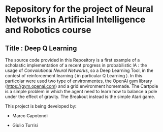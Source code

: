 # Repository for the project of Neural Networks in Artificial Intelligence and Robotics course
## Title : **Deep Q Learning**

The source code provided in this Repository is a first example of a scholastic implementation
of a recent progress in probabilistic IA : the usage of *Convolutional Neural Networks*, so a
Deep Learning Tool, in the contest of reinforcement learning ( in particular Q Learning ).
In this particolar were used two type of environmentes, the OpenAi gym library (https://gym.openai.com) and a grid environment homemade.
The Cartpole is a simple problem in which the agent need to learn how to balance a pole under the effect of gravity. The Breakout instead is the simple Atari game.

This project is being developed by:

- Marco Capotondi

- Giulio Turrisi
